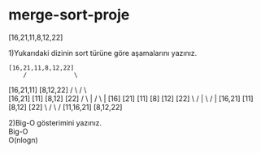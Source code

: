 # merge-sort-proje

[16,21,11,8,12,22]

1)Yukarıdaki dizinin sort türüne göre aşamalarını yazınız.
      
    [16,21,11,8,12,22]
        /             \
   [16,21,11]       [8,12,22]
     /     \          /     \  
 [16,21]   [11]    [8,12]  [22]
  /   \      |      /  \     |
[16] [21]   [11]  [8] [12]  [22] 
   \  /      |      \  /     |
 [16,21]    [11]    [8,12]  [22]
      \      /         \     /
     [11,16,21]       [8,12,22]
     
2)Big-O gösterimini yazınız.       
Big-O  
O(nlogn)       
       
